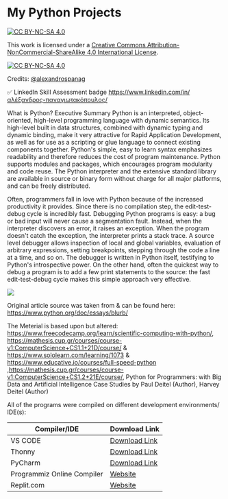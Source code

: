 # My Python Projects

[![CC BY-NC-SA 4.0][cc-by-nc-sa-shield]][cc-by-nc-sa]

This work is licensed under a
[Creative Commons Attribution-NonCommercial-ShareAlike 4.0 International License][cc-by-nc-sa].

[![CC BY-NC-SA 4.0][cc-by-nc-sa-image]][cc-by-nc-sa]

[cc-by-nc-sa]: http://creativecommons.org/licenses/by-nc-sa/4.0/
[cc-by-nc-sa-image]: https://licensebuttons.net/l/by-nc-sa/4.0/88x31.png
[cc-by-nc-sa-shield]: https://img.shields.io/badge/License-CC%20BY--NC--SA%204.0-lightgrey.svg


Credits: [@alexandrospanag](https://github.com/alexandrospanag)

✅ LinkedIn Skill Assessment badge
https://www.linkedin.com/in/αλέξανδρος-παναγιωτακόπουλος/


What is Python? Executive Summary
Python is an interpreted, object-oriented, high-level programming language with dynamic semantics. Its high-level built in data structures, combined with dynamic typing and dynamic binding, make it very attractive for Rapid Application Development, as well as for use as a scripting or glue language to connect existing components together. Python's simple, easy to learn syntax emphasizes readability and therefore reduces the cost of program maintenance. Python supports modules and packages, which encourages program modularity and code reuse. The Python interpreter and the extensive standard library are available in source or binary form without charge for all major platforms, and can be freely distributed.

Often, programmers fall in love with Python because of the increased productivity it provides. Since there is no compilation step, the edit-test-debug cycle is incredibly fast. Debugging Python programs is easy: a bug or bad input will never cause a segmentation fault. Instead, when the interpreter discovers an error, it raises an exception. When the program doesn't catch the exception, the interpreter prints a stack trace. A source level debugger allows inspection of local and global variables, evaluation of arbitrary expressions, setting breakpoints, stepping through the code a line at a time, and so on. The debugger is written in Python itself, testifying to Python's introspective power. On the other hand, often the quickest way to debug a program is to add a few print statements to the source: the fast edit-test-debug cycle makes this simple approach very effective.

![](https://th.bing.com/th/id/R.6c253b6b4562ea29d1223251d46e767f?rik=oTlwfQZkD0JpjA&pid=ImgRaw)


Original article source was taken from & can be found here: https://www.python.org/doc/essays/blurb/

The Meterial is based upon but altered: https://www.freecodecamp.org/learn/scientific-computing-with-python/, https://mathesis.cup.gr/courses/course-v1:ComputerScience+CS1.1+21D/course/ & https://www.sololearn.com/learning/1073 & https://www.educative.io/courses/full-speed-python ,https://mathesis.cup.gr/courses/course-v1:ComputerScience+CS1.2+21E/course/, Python for Programmers: with Big Data and Artificial Intelligence Case Studies by Paul Deitel (Author), Harvey Deitel (Author)


All of the programs were compiled on different development environments/ IDE(s): 

| Compiler/IDE | Download Link |
| --------------- | ---------------- |
| VS CODE | [Download Link](https://code.visualstudio.com/) |
| Thonny | [Download Link](https://thonny.org/) |
| PyCharm | [Download Link](https://www.jetbrains.com/pycharm/download/) |       
| Programmiz Online Compiler | [Website](https://www.programiz.com/python-programming/online-compiler/) |       
| Replit.com | [Website](replit.com) |       




